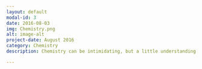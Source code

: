 ```yaml
---
layout: default
modal-id: 3
date: 2016-08-03
img: Chemistry.png
alt: image-alt
project-date: August 2016
category: Chemistry
description: Chemistry can be intimidating, but a little understanding goes a long way. NWA Tutors helps students grasp the subject one element at a time.

---
```

